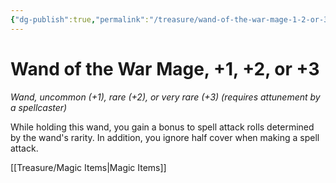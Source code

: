 ```yaml
---
{"dg-publish":true,"permalink":"/treasure/wand-of-the-war-mage-1-2-or-3/","dgHomeLink":false,"dgPassFrontmatter":true}
---
```



# Wand of the War Mage, +1, +2, or +3

*Wand, uncommon (+1), rare (+2), or very rare (+3) (requires attunement by a spellcaster)*

While holding this wand, you gain a bonus to spell attack rolls determined by the wand's rarity. In addition, you ignore half cover when making a spell attack.


[[Treasure/Magic Items|Magic Items]]